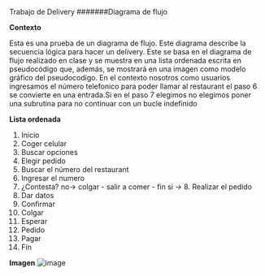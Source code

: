 Trabajo de Delivery
#######Diagrama de flujo

**Contexto**

Esta es una prueba  de un diagrama de flujo. Este diagrama describe la secuencia lógica para hacer un delivery. Este se basa en el diagrama de flujo realizado en clase y se muestra en una lista ordenada escrita en pseudocódigo que, además, se mostrará en una imagen como modelo gráfico del pseudocodigo.
En el contexto nosotros como usuarios ingresamos el número telefonico para poder llamar al restaurant el paso 6 se convierte en una entrada.Si en el paso 7 elegimos no elegimos poner una subrutina para no continuar con un bucle indefinido

**Lista ordenada**

1. Inicio
2. Coger celular
3. Buscar opciones
4. Elegir pedido
5. Buscar el número del restaurant
6. Ingresar el numero
7. ¿Contesta? no-> colgar - salir a comer - fin
si -> 8. Realizar el pedido 
9. Dar datos
10. Confirmar
11. Colgar
12. Esperar
13. Pedido
14. Pagar
15. Fin

**Imagen**
![image](http://i66.tinypic.com/nv1tua.jpg "imagen_de_diagrama")